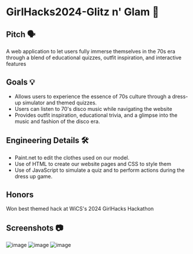 # GirlHacks2024-Glitz n' Glam 🪩 
## Pitch 🗣️
A web application to let users fully immerse themselves in the 70s era through a blend of educational quizzes, outfit inspiration, and interactive features

## Goals 💡
- Allows users to experience the essence of 70s culture through a dress-up simulator and themed quizzes.
- Users can listen to 70's disco music while navigating the website
- Provides outfit inspiration, educational trivia, and a glimpse into the music and fashion of the disco era.

## Engineering Details 🛠️
- Paint.net to edit the clothes used on our model.
- Use of HTML to create our website pages and CSS to style them
- Use of JavaScript to simulate a quiz and to perform actions during the dress up game.

## Honors
Won best themed hack at WiCS's 2024 GirlHacks Hackathon

## Screenshots 📷
![image](https://github.com/user-attachments/assets/14c4f0ff-ddb9-49d1-af34-a5282a7e90fa)
![image](https://github.com/user-attachments/assets/17d7e7da-cf15-4133-91fd-1248cb039c1f)
![image](https://github.com/user-attachments/assets/e0c6bdbc-e2fa-4d26-a49f-e36ce7d4dbb0)


